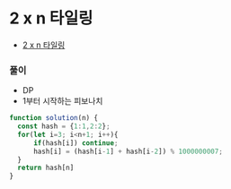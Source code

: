 
# 2 x n 타일링
  - [2 x n 타일링](https://programmers.co.kr/learn/courses/30/lessons/12900)


### 풀이
  - DP
  - 1부터 시작하는 피보나치

  ```javascript
  function solution(n) {
    const hash = {1:1,2:2};
    for(let i=3; i<n+1; i++){
        if(hash[i]) continue;
        hash[i] = (hash[i-1] + hash[i-2]) % 1000000007;
    }
    return hash[n]
  }
  ```